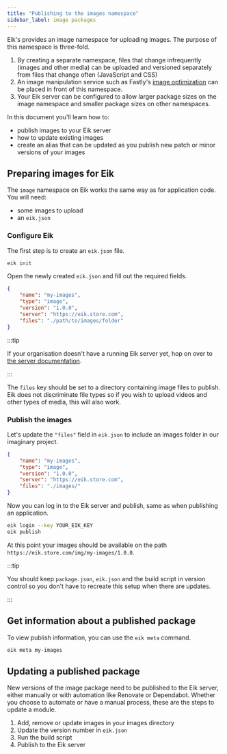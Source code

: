 ```yaml
---
title: "Publishing to the images namespace"
sidebar_label: image packages
---
```


Eik's provides an image namespace for uploading images. 
The purpose of this namespace is three-fold. 

1. By creating a separate namespace, files that change infrequently (images and other media) can be uploaded and versioned separately from files that change often (JavaScript and CSS)
2. An image manipulation service such as Fastly's [image optimization](https://www.fastly.com/products/image-optimization) can be placed in front of this namespace.
3. Your Eik server can be configured to allow larger package sizes on the image namespace and smaller package sizes on other namespaces.

In this document you'll learn how to:

- publish images to your Eik server
- how to update existing images
- create an alias that can be updated as you publish new patch or minor versions of your images

## Preparing images for Eik

The `image` namespace on Eik works the same way as for application code. You will need:

- some images to upload
- an `eik.json`

### Configure Eik

The first step is to create an `eik.json` file.

```sh
eik init
```

Open the newly created `eik.json` and fill out the required fields.

```json
{
	"name": "my-images",
	"type": "image",
	"version": "1.0.0",
	"server": "https://eik.store.com",
	"files": "./path/to/images/folder"
}
```

:::tip

If your organisation doesn't have a running Eik server yet, hop on over to [the server documentation](/docs/server).

:::

The `files` key should be set to a directory containing image files to publish. Eik does not discriminate file types so if you wish to upload videos and other types of media, this will also work.

### Publish the images

Let's update the `"files"` field in `eik.json` to include an images folder in our imaginary project.

```json
{
	"name": "my-images",
	"type": "image",
	"version": "1.0.0",
	"server": "https://eik.store.com",
	"files": "./images/"
}
```

Now you can log in to the Eik server and publish, same as when publishing an application.

```sh
eik login --key YOUR_EIK_KEY
eik publish
```

At this point your images should be available on the path `https://eik.store.com/img/my-images/1.0.0`.

:::tip

You should keep `package.json`, `eik.json` and the build script in version control so you don't have to recreate this setup when there are updates.

:::

## Get information about a published package

To view publish information, you can use the `eik meta` command.

```sh
eik meta my-images
```

## Updating a published package

New versions of the image package need to be published to the Eik server, either manually or with automation like Renovate or Dependabot. Whether you choose to automate or have a manual process, these are the steps to update a module.

1. Add, remove or update images in your images directory
2. Update the version number in `eik.json`
3. Run the build script
4. Publish to the Eik server
